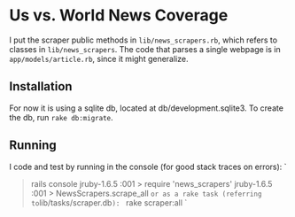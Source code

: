 Us vs. World News Coverage
==========================

I put the scraper public methods in `lib/news_scrapers.rb`, which refers to classes in `lib/news_scrapers`.  The code that parses a single webpage is in `app/models/article.rb`, since it might generalize.

Installation
------------
For now it is using a sqlite db, located at db/development.sqlite3.  To create the db, run `rake db:migrate`.

Running
-------

I code and test by running in the console (for good stack traces on errors):
`
> rails console
jruby-1.6.5 :001 > require 'news_scrapers'
jruby-1.6.5 :001 > NewsScrapers.scrape_all
`
or as a rake task (referring to `lib/tasks/scraper.db`):
`
> rake scraper:all
`
